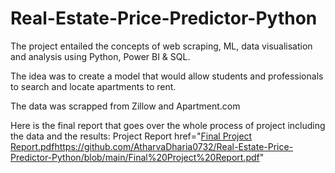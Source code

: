 # Real-Estate-Price-Predictor-Python
<p> 
The project entailed the concepts of web scraping, ML, data visualisation and analysis using Python, Power BI & SQL.

The idea was to create a model that would allow students and professionals to search and locate apartments to rent.

The data was scrapped from Zillow and Apartment.com

Here is the final report that goes over the whole process of project including the data and the results: <a> Project Report href="[Final Project Report.pdf](https://github.com/AtharvaDharia0732/Real-Estate-Price-Predictor-Python/blob/main/Final%20Project%20Report.pdf)https://github.com/AtharvaDharia0732/Real-Estate-Price-Predictor-Python/blob/main/Final%20Project%20Report.pdf"  </a>

</p>
